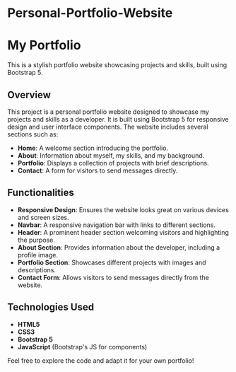 # Personal-Portfolio-Website

# My Portfolio

This is a stylish portfolio website showcasing projects and skills, built using Bootstrap 5.

## Overview

This project is a personal portfolio website designed to showcase my projects and skills as a developer. It is built using Bootstrap 5 for responsive design and user interface components. The website includes several sections such as:

- **Home**: A welcome section introducing the portfolio.
- **About**: Information about myself, my skills, and my background.
- **Portfolio**: Displays a collection of projects with brief descriptions.
- **Contact**: A form for visitors to send messages directly.

## Functionalities

- **Responsive Design**: Ensures the website looks great on various devices and screen sizes.
- **Navbar**: A responsive navigation bar with links to different sections.
- **Header**: A prominent header section welcoming visitors and highlighting the purpose.
- **About Section**: Provides information about the developer, including a profile image.
- **Portfolio Section**: Showcases different projects with images and descriptions.
- **Contact Form**: Allows visitors to send messages directly from the website.

## Technologies Used

- **HTML5**
- **CSS3**
- **Bootstrap 5**
- **JavaScript** (Bootstrap's JS for components)
  

Feel free to explore the code and adapt it for your own portfolio!
